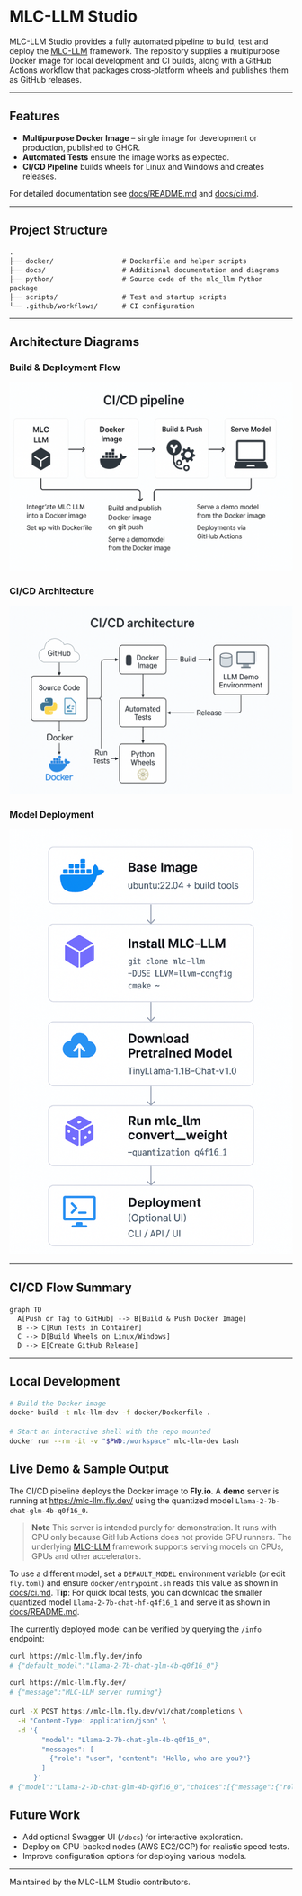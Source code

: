 # MLC-LLM Studio

MLC-LLM Studio provides a fully automated pipeline to build, test and deploy the [MLC-LLM](https://llm.mlc.ai/) framework. The repository supplies a multipurpose Docker image for local development and CI builds, along with a GitHub Actions workflow that packages cross‑platform wheels and publishes them as GitHub releases.

---

## Features

- **Multipurpose Docker Image** – single image for development or production, published to GHCR.
- **Automated Tests** ensure the image works as expected.
- **CI/CD Pipeline** builds wheels for Linux and Windows and creates releases.

For detailed documentation see [docs/README.md](docs/README.md) and [docs/ci.md](docs/ci.md).

---

## Project Structure

```text
.
├── docker/                 # Dockerfile and helper scripts
├── docs/                   # Additional documentation and diagrams
├── python/                 # Source code of the mlc_llm Python package
├── scripts/                # Test and startup scripts
└── .github/workflows/      # CI configuration
```

---

## Architecture Diagrams

### Build & Deployment Flow

![Build & Deployment Flow](docs/assets/CI_CD%20Pipeline%20for%20Docker%20Deployment.png)

### CI/CD Architecture

![CI/CD Architecture](docs/assets/MLC-LLM%20CI_CD%20Architecture%20Flowchart.png)

### Model Deployment

![Model Deployment](docs/assets/Model%20Deployment%20Process.png)

---

## CI/CD Flow Summary

```mermaid
graph TD
  A[Push or Tag to GitHub] --> B[Build & Push Docker Image]
  B --> C[Run Tests in Container]
  C --> D[Build Wheels on Linux/Windows]
  D --> E[Create GitHub Release]
```

---

## Local Development

```bash
# Build the Docker image
docker build -t mlc-llm-dev -f docker/Dockerfile .

# Start an interactive shell with the repo mounted
docker run --rm -it -v "$PWD:/workspace" mlc-llm-dev bash
```

## Live Demo & Sample Output

The CI/CD pipeline deploys the Docker image to **Fly.io**. A **demo** server is
running at <https://mlc-llm.fly.dev/> using the quantized model
`Llama-2-7b-chat-glm-4b-q0f16_0`.

> **Note**
> This server is intended purely for demonstration. It runs with CPU only
> because GitHub Actions does not provide GPU runners. The underlying
> [MLC-LLM](https://llm.mlc.ai/) framework supports serving models on CPUs,
> GPUs and other accelerators.

To use a different model, set a `DEFAULT_MODEL` environment variable (or edit
`fly.toml`) and ensure `docker/entrypoint.sh` reads this value as shown in
[docs/ci.md](docs/ci.md#5-replacing-models).
**Tip**: For quick local tests, you can download the smaller quantized model `Llama-2-7b-chat-hf-q4f16_1` and serve it as shown in [docs/README.md](docs/README.md#local-development-instructions).


The currently deployed model can be verified by querying the `/info` endpoint:

```bash
curl https://mlc-llm.fly.dev/info
# {"default_model":"Llama-2-7b-chat-glm-4b-q0f16_0"}
```

```bash
curl https://mlc-llm.fly.dev/
# {"message":"MLC-LLM server running"}

curl -X POST https://mlc-llm.fly.dev/v1/chat/completions \
  -H "Content-Type: application/json" \
  -d '{
        "model": "Llama-2-7b-chat-glm-4b-q0f16_0",
        "messages": [
          {"role": "user", "content": "Hello, who are you?"}
        ]
      }'
# {"model":"Llama-2-7b-chat-glm-4b-q0f16_0","choices":[{"message":{"role":"assistant","content":"Hello! I am a test model response."}}]}
```

## Future Work

- Add optional Swagger UI (`/docs`) for interactive exploration.
- Deploy on GPU-backed nodes (AWS EC2/GCP) for realistic speed tests.
- Improve configuration options for deploying various models.

---

Maintained by the MLC-LLM Studio contributors.

